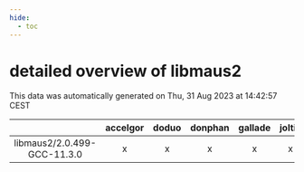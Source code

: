 ```yaml
---
hide:
  - toc
---
```


detailed overview of libmaus2
=============================


This data was automatically generated on Thu, 31 Aug 2023 at 14:42:57 CEST  

| |accelgor|doduo|donphan|gallade|joltik|skitty|swalot|victini|
| :---: | :---: | :---: | :---: | :---: | :---: | :---: | :---: | :---: |
|libmaus2/2.0.499-GCC-11.3.0|x|x|x|x|x|x|x|x|
